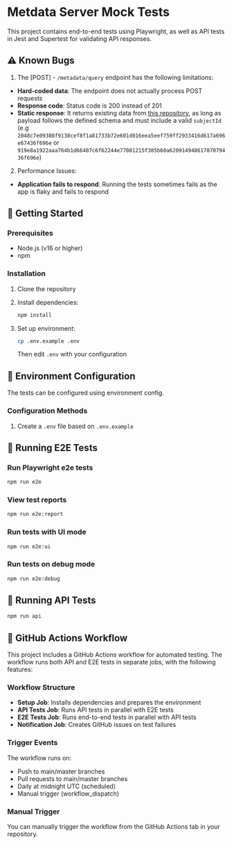 # Metdata Server Mock Tests

This project contains end-to-end tests using Playwright, as well as API tests in Jest and Supertest for validating API responses. 

## ⚠️ Known Bugs

1. The [POST] - `/metadata/query` endpoint has the following limitations:

- **Hard-coded data**: The endpoint does not actually process POST requests
- **Response code**: Status code is 200 instead of 201
- **Static response**: It returns existing data from [this repository](https://github.com/paluchs-iohk/metadata-server-mock), as long as payload follows the defined schema and must include a valid `subjectId` (e.g `2048c7e09308f9138cef8f1a81733b72e601d016eea5eef759ff2933416d617a696e67436f696e` or `919e8a1922aaa764b1d66407c6f62244e77081215f385b60a62091494861707079436f696e`)

2. Performance Issues:

- **Application fails to respond**: Running the tests sometimes fails as the app is flaky and fails to respond 

## 🚀 Getting Started

### Prerequisites

- Node.js (v16 or higher)
- npm 

### Installation

1. Clone the repository

2. Install dependencies:
   ```bash
   npm install
   ```
3. Set up environment:
   ```bash
   cp .env.example .env
   ```
   Then edit `.env` with your configuration

## 🔧 Environment Configuration

The tests can be configured using environment config.

### Configuration Methods

1. Create a `.env` file based on `.env.example`


## 🧪 Running E2E Tests


### Run Playwright e2e tests
```bash
npm run e2e
```

### View test reports
```bash
npm run e2e:report
```

### Run tests with UI mode
```bash
npm run e2e:ui
```

### Run tests on debug mode
```bash
npm run e2e:debug
```

## 🧪 Running API Tests

```bash
npm run api
```

## 🔄 GitHub Actions Workflow

This project includes a GitHub Actions workflow for automated testing. The workflow runs both API and E2E tests in separate jobs, with the following features:

### Workflow Structure

- **Setup Job**: Installs dependencies and prepares the environment
- **API Tests Job**: Runs API tests in parallel with E2E tests
- **E2E Tests Job**: Runs end-to-end tests in parallel with API tests
- **Notification Job**: Creates GitHub issues on test failures

### Trigger Events

The workflow runs on:
- Push to main/master branches
- Pull requests to main/master branches
- Daily at midnight UTC (scheduled)
- Manual trigger (workflow_dispatch)

### Manual Trigger

You can manually trigger the workflow from the GitHub Actions tab in your repository.
